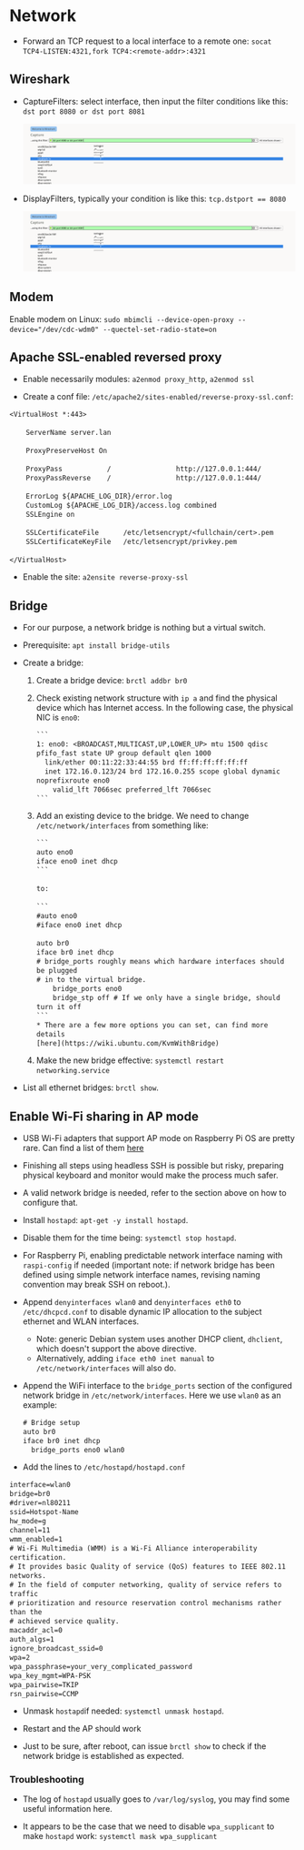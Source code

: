# Network

- Forward an TCP request to a local interface to a remote one: `socat TCP4-LISTEN:4321,fork TCP4:<remote-addr>:4321`

## Wireshark

- CaptureFilters: select interface, then input the filter conditions like this: `dst port 8080 or dst port 8081`

  ![](./assets/wireshark-welcome-page.png "wireshark-welcome-page.png")

- DisplayFilters, typically your condition is like this: `tcp.dstport == 8080`

  ![](./assets/wireshark-welcome-page.png "wireshark-capturing-gui.png")

## Modem

Enable modem on Linux: `sudo mbimcli --device-open-proxy --device="/dev/cdc-wdm0" --quectel-set-radio-state=on`

## Apache SSL-enabled reversed proxy

- Enable necessarily modules: `a2enmod proxy_http`, `a2enmod ssl`

- Create a conf file: `/etc/apache2/sites-enabled/reverse-proxy-ssl.conf`:

```
<VirtualHost *:443>

    ServerName server.lan

    ProxyPreserveHost On

    ProxyPass           /                http://127.0.0.1:444/
    ProxyPassReverse    /                http://127.0.0.1:444/

    ErrorLog ${APACHE_LOG_DIR}/error.log
    CustomLog ${APACHE_LOG_DIR}/access.log combined
    SSLEngine on

    SSLCertificateFile      /etc/letsencrypt/<fullchain/cert>.pem
    SSLCertificateKeyFile   /etc/letsencrypt/privkey.pem

</VirtualHost>
```

- Enable the site: `a2ensite reverse-proxy-ssl`

## Bridge

- For our purpose, a network bridge is nothing but a virtual switch.

- Prerequisite: `apt install bridge-utils`

- Create a bridge:

  1.  Create a bridge device: `brctl addbr br0`
  1.  Check existing network structure with `ip a` and find the physical device
      which has Internet access. In the following case, the physical NIC is `eno0`:

          ```
          1: eno0: <BROADCAST,MULTICAST,UP,LOWER_UP> mtu 1500 qdisc pfifo_fast state UP group default qlen 1000
            link/ether 00:11:22:33:44:55 brd ff:ff:ff:ff:ff:ff
            inet 172.16.0.123/24 brd 172.16.0.255 scope global dynamic noprefixroute eno0
              valid_lft 7066sec preferred_lft 7066sec
          ```

  1.  Add an existing device to the bridge. We need to change
      `/etc/network/interfaces` from something like:

          ```
          auto eno0
          iface eno0 inet dhcp
          ```

          to:

          ```
          #auto eno0
          #iface eno0 inet dhcp

          auto br0
          iface br0 inet dhcp
          # bridge_ports roughly means which hardware interfaces should be plugged
          # in to the virtual bridge.
              bridge_ports eno0
              bridge_stp off # If we only have a single bridge, should turn it off
          ```
          * There are a few more options you can set, can find more details
          [here](https://wiki.ubuntu.com/KvmWithBridge)

  1.  Make the new bridge effective: `systemctl restart networking.service`

- List all ethernet bridges: `brctl show`.

## Enable Wi-Fi sharing in AP mode

- USB Wi-Fi adapters that support AP mode on Raspberry Pi OS are pretty rare.
  Can find a list of them [here](https://elinux.org/RPi_USB_Wi-Fi_Adapters)

- Finishing all steps using headless SSH is possible but risky,
  preparing physical keyboard and monitor would make the process much safer.

- A valid network bridge is needed, refer to the section above on how to
  configure that.

- Install `hostapd`: `apt-get -y install hostapd`.

- Disable them for the time being: `systemctl stop hostapd`.

- For Raspberry Pi, enabling predictable network interface naming with
  `raspi-config` if needed (important note: if network bridge has been defined
  using simple network interface names, revising naming convention may break
  SSH on reboot.).

- Append `denyinterfaces wlan0` and `denyinterfaces eth0` to `/etc/dhcpcd.conf`
  to disable dynamic IP allocation to the subject ethernet and WLAN interfaces.

  - Note: generic Debian system uses another DHCP client, `dhclient`, which doesn't support the above directive.
  - Alternatively, adding `iface eth0 inet manual` to `/etc/network/interfaces` will also do.

- Append the WiFi interface to the `bridge_ports` section of the configured
  network bridge in `/etc/network/interfaces`. Here we use `wlan0` as an
  example:

  ```
  # Bridge setup
  auto br0
  iface br0 inet dhcp
    bridge_ports eno0 wlan0
  ```

- Add the lines to `/etc/hostapd/hostapd.conf`

```
interface=wlan0
bridge=br0
#driver=nl80211
ssid=Hotspot-Name
hw_mode=g
channel=11
wmm_enabled=1
# Wi-Fi Multimedia (WMM) is a Wi-Fi Alliance interoperability certification.
# It provides basic Quality of service (QoS) features to IEEE 802.11 networks.
# In the field of computer networking, quality of service refers to traffic
# prioritization and resource reservation control mechanisms rather than the
# achieved service quality.
macaddr_acl=0
auth_algs=1
ignore_broadcast_ssid=0
wpa=2
wpa_passphrase=your_very_complicated_password
wpa_key_mgmt=WPA-PSK
wpa_pairwise=TKIP
rsn_pairwise=CCMP
```

- Unmask `hostapd`if needed: `systemctl unmask hostapd`.

- Restart and the AP should work

- Just to be sure, after reboot, can issue `brctl show` to check if the network bridge is established as expected.

### Troubleshooting

- The log of `hostapd` usually goes to `/var/log/syslog`, you may find some
  useful information here.

- It appears to be the case that we need to disable `wpa_supplicant` to make
  `hostapd` work: `systemctl mask wpa_supplicant`
